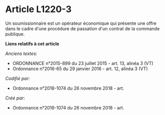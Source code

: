 # Article L1220-3

Un soumissionnaire est un opérateur économique qui présente une offre dans le cadre d'une procédure de passation d'un contrat
de la commande publique.

**Liens relatifs à cet article**

_Anciens textes_:

  - ORDONNANCE n°2015-899 du 23 juillet 2015 - art. 13, alinéa 3 (VT)
  - Ordonnance n°2016-65 du 29 janvier 2016 - art. 12, alinéa 3 (VT)

_Codifié par_:

  - Ordonnance n°2018-1074 du 26 novembre 2018 - art.

_Créé par_:

  - Ordonnance n°2018-1074 du 26 novembre 2018 - art.
